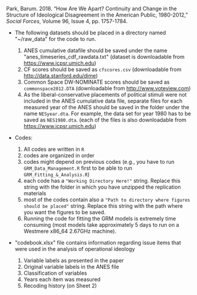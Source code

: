 

Park, Barum. 2018. “How Are We Apart? Continuity and Change in the Structure of Ideological Disagreement in the American Public, 1980-2012,” _Social Forces_, Volume 96, Issue 4, pp. 1757-1784.

- The following datasets should be placed in a directory named "~/raw_data" for the code to run.
	1) ANES cumulative datafile should be saved under the name "anes_timeseries_cdf_rawdata.txt" (dataset is downloadable from https://www.icpsr.umich.edu)
	2) CF scores should be saved as `cfscores.csv` (downloadable from http://data.stanford.edu/dime)
	3) Common Space DW-NOMINATE scores should be saved as `commonspace2012.DTA` (downloadable from http://www.voteview.com)
	4) As the liberal-conservative placements of political stimuli were not included in the ANES cumulative data file, separate files for each measured year of the ANES should be saved in the folder under the name `NESyear.dta`. For example, the data set for year 1980 has to be saved as `NES1980.dta`. (each of the files is also downloadable from https://www.icpsr.umich.edu)

- Codes:
	1) All codes are written in `R`
	2) codes are organized in order
	3) codes might depend on previous codes (e.g., you have to run `GRM_Data_Management.R` first to be able to run `GRM_Fitting_&_Analysis.R`)
	4) each code has a `"Working Directory Here!"` string. Replace this string with the folder in which you have unzipped the replication materials
	5) most of the codes contain also a `"Path to directory where figures should be placed"` string. Replace this string with the path where you want the figures to be saved.
	6) Running the code for fitting the GRM models is extremely time consuming (most models take approximately 5 days to run on a Westmere x86_64 2.67GHz machine). 

- "codebook.xlsx" file contains information regarding issue items that were used in the analysis of operational ideology
	1) Variable labels as presented in the paper
	2) Original variable labels in the ANES file
	3) Classification of variables
	4) Years each item was measured
	5) Recoding history (on Sheet 2)
